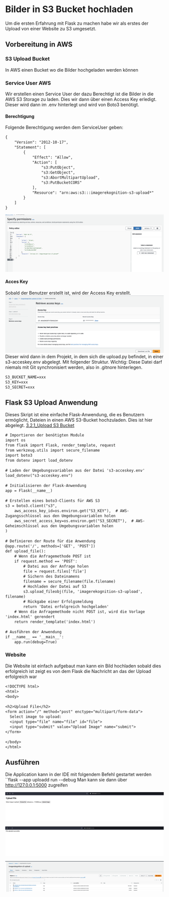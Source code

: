 # Bilder in S3 Bucket hochladen

Um die ersten Erfahrung mit Flask zu machen habe wir als erstes der Upload von einer Website zu S3 umgesetzt. 

## Vorbereitung in AWS

### S3 Upload Bucket

In AWS einen Bucket wo die Bilder hochgeladen werden können
### Service User AWS
Wir erstellen einen Service User der dazu Berechtigt ist die Bilder in die AWS S3 Storage zu laden.  Dies wir dann über einen Access Key erledigt. Dieser wird dann im .env hinterlegt und wird von Boto3 benötigt.
#### Berechtigung
Folgende Berechtigung werden dem ServiceUser geben:

```
{
    "Version": "2012-10-17",
    "Statement": [
        {
            "Effect": "Allow",
            "Action": [
                "s3:PutObject",
                "s3:GetObject",
                "s3:AbortMultipartUpload",
                "s3:PutBucketCORS"
            ],
            "Resource": "arn:aws:s3:::imagerekognition-s3-upload*"
        }
    ]
}
```


![](attachments/Pasted%20image%2020240117154044.png)

#### Acces Key
Sobald der Benutzer erstellt ist, wird der Access Key erstellt.
![](attachments/Pasted%20image%2020240117154421.png)
Dieser wird dann in dem Projekt, in dem sich die upload.py befindet, in einer s3-acceskey.env abgelegt. Mit folgender Struktur. Wichtig: Diese Datei darf niemals mit Git synchronisiert werden, also in .gitnore hinterlegen.

```
S3_BUCKET_NAME=xxx
S3_KEY=xxx  
S3_SECRET=xxx
```




## Flask S3 Upload Anwendung

Dieses Skript ist eine einfache Flask-Anwendung, die es Benutzern ermöglicht, Dateien in einen AWS S3-Bucket hochzuladen.  Dies ist hier abgelegt.    [3.2.1_Upload S3 Bucket](3.2.1_Upload%20S3%20Bucket.md)


```
# Importieren der benötigten Module  
import os  
from flask import Flask, render_template, request  
from werkzeug.utils import secure_filename  
import boto3  
from dotenv import load_dotenv  
  
# Laden der Umgebungsvariablen aus der Datei 's3-acceskey.env'  
load_dotenv("s3-acceskey.env")  
  
# Initialisieren der Flask-Anwendung  
app = Flask(__name__)  
  
# Erstellen eines boto3-Clients für AWS S3  
s3 = boto3.client("s3",  
    aws_access_key_id=os.environ.get("S3_KEY"),  # AWS-Zugangsschlüssel aus den Umgebungsvariablen holen  
    aws_secret_access_key=os.environ.get("S3_SECRET"),  # AWS-Geheimschlüssel aus den Umgebungsvariablen holen  
)  
  
# Definieren der Route für die Anwendung  
@app.route('/', methods=['GET', 'POST'])  
def upload_file():  
    # Wenn die Anfragemethode POST ist  
    if request.method == 'POST':  
        # Datei aus der Anfrage holen  
        file = request.files['file']  
        # Sichern des Dateinamens  
        filename = secure_filename(file.filename)  
        # Hochladen der Datei auf S3  
        s3.upload_fileobj(file, 'imagerekognition-s3-upload', filename)  
        # Rückgabe einer Erfolgsmeldung  
        return 'Datei erfolgreich hochgeladen'  
    # Wenn die Anfragemethode nicht POST ist, wird die Vorlage 'index.html' gerendert  
    return render_template('index.html')  
  
# Ausführen der Anwendung  
if __name__ == '__main__':  
    app.run(debug=True)
```


### Website

Die Website ist einfach aufgebaut man kann ein Bild hochladen sobald dies erfolgreich ist zeigt es von dem Flask die Nachricht an das der Upload erfolgreich war
```
<!DOCTYPE html>  
<html>  
<body>  
  
<h2>Upload File</h2>  
<form action="/" method="post" enctype="multipart/form-data">  
  Select image to upload:  
  <input type="file" name="file" id="file">  
  <input type="submit" value="Upload Image" name="submit">  
</form>  
  
</body>  
</html>
```



## Ausführen

Die Application kann in der IDE mit folgendem Befehl gestartet werden
``flask --app uploadd run --debug
Man kann sie dann über http://127.0.0.1:5000 zugreifen

![](attachments/Pasted%20image%2020240122204847.png)


![](attachments/Pasted%20image%2020240122204909.png)

![](attachments/Pasted%20image%2020240122204945.png)


